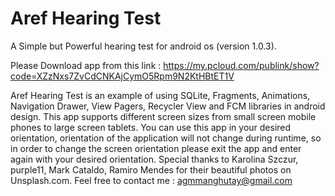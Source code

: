 # Aref Hearing Test
A Simple but Powerful hearing test for android os (version 1.0.3).

Please Download app from this link : https://my.pcloud.com/publink/show?code=XZzNxs7ZvCdCNKAjCymO5Rpm9N2KtHBtET1V

Aref Hearing Test is an example of using SQLite, Fragments, Animations, Navigation Drawer, View Pagers, Recycler View and FCM libraries in android design. This app supports different screen sizes from small screen mobile phones to large screen tablets. You can use this app in your desired orientation, orientation of the application will not change during runtime, so in order to change the screen orientation please exit the app and enter again with your desired orientation. Special thanks to Karolina Szczur, purple11, Mark Cataldo, Ramiro Mendes for their beautiful photos on Unsplash.com. 
Feel free to contact me : agmmanghutay@gmail.com
